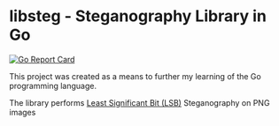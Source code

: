 # libsteg - Steganography Library in Go

[![Go Report Card](https://goreportcard.com/badge/github.com/karlwebster/libsteg)](https://goreportcard.com/report/github.com/karlwebster/libsteg)

This project was created as a means to further my learning of the Go programming language.

The library performs [Least Significant Bit (LSB)](https://en.wikipedia.org/wiki/Least_significant_bit#Least_significant_bit_in_digital_steganography)
 Steganography on PNG images
